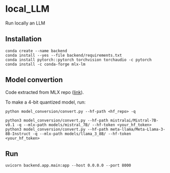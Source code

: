 # local_LLM
Run locally an LLM 

## Installation
```
conda create --name backend
conda install --yes --file backend/requirements.txt
conda install pytorch::pytorch torchvision torchaudio -c pytorch
conda install -c conda-forge mlx-lm
```

## Model convertion
Code extracted from MLX repo ([link](https://github.com/ml-explore/mlx-examples/tree/main/lora)).

To make a 4-bit quantized model, run:
```
python model_conversion/convert.py --hf-path <hf_repo> -q

python3 model_conversion/convert.py --hf-path mistralai/Mistral-7B-v0.1 -q --mlx-path models/mistral_7B/ --hf-token <your_hf_token>
python3 model_conversion/convert.py --hf-path meta-llama/Meta-Llama-3-8B-Instruct -q --mlx-path models/llama_3_8B/ --hf-token <your_hf_token>
```



## Run 
```
uvicorn backend.app.main:app --host 0.0.0.0 --port 8000
```